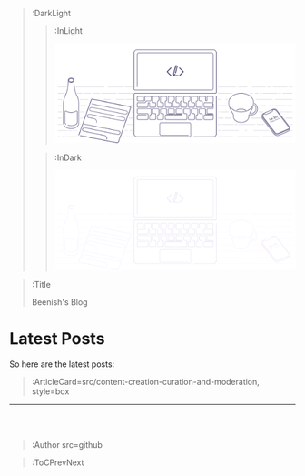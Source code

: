 > :DarkLight
> > :InLight
> >
> > ![banner](/img/cb-banner.svg)
>
> > :InDark
> >
> > ![banner](/img/cb-banner-dark.svg)

> :Title
>
> Beenish's Blog

# Latest Posts

So here are the latest posts:

> :ArticleCard=src/content-creation-curation-and-moderation, style=box

---

<br><br>

> :Author src=github

> :ToCPrevNext
